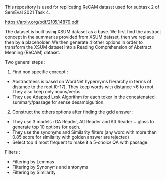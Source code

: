 This repository is used for replicating ReCAM dataset used for subtask 2 of SemEval 2021 Task 4.

https://arxiv.org/pdf/2105.14879.pdf

The dataset is built using XSUM dataset as a base. We first find the abstract concept in the summaries provided from XSUM dataset, then we replace then by a placeholder. We then generate 4 other options in order to transform the XSUM dataset into a Reading Comprehension of Abstract Meaning (ReCAM) dataset.


Two general steps :

1) Find non specific concept :
- Abstractness is based on WordNet hypernyms hierarchy in terms of distance to the root (0-17). They keep words with distance <6 to root. They also keep only nouns/verbs.
- They use Adapted Lesk Algorithm for each token in the concatenated summary/passage for sense desambiguition.

2) Construct the others options after finding the gold answer :
- They use 3 models : GA Reader, Att Reader and Att Reader + gloss to generate top 10 options for each. 
- They use the synonyms and Similarity filters (any word with more than 0.85 score for similarity with golden answer are rejected)
- Select top 4 most frequent to make it a 5-choice QA with passage.

Filters :
- Filtering by Lemmas 
- Filtering by Synonyms and antonyms
- Filtering by Similarity   
